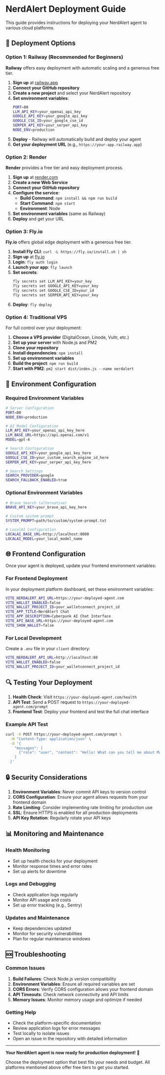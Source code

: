 # NerdAlert Deployment Guide

This guide provides instructions for deploying your NerdAlert agent to various cloud platforms.

## 🚀 Deployment Options

### Option 1: Railway (Recommended for Beginners)

**Railway** offers easy deployment with automatic scaling and a generous free tier.

1. **Sign up** at [railway.app](https://railway.app)
2. **Connect your GitHub repository**
3. **Create a new project** and select your NerdAlert repository
4. **Set environment variables**:
   ```bash
   PORT=80
   LLM_API_KEY=your_openai_api_key
   GOOGLE_API_KEY=your_google_api_key
   GOOGLE_CSE_ID=your_google_cse_id
   SERPER_API_KEY=your_serper_api_key
   NODE_ENV=production
   ```
5. **Deploy** - Railway will automatically build and deploy your agent
6. **Get your deployment URL** (e.g., `https://your-app.railway.app`)

### Option 2: Render

**Render** provides a free tier and easy deployment process.

1. **Sign up** at [render.com](https://render.com)
2. **Create a new Web Service**
3. **Connect your GitHub repository**
4. **Configure the service**:
   - **Build Command**: `npm install && npm run build`
   - **Start Command**: `npm start`
   - **Environment**: Node
5. **Set environment variables** (same as Railway)
6. **Deploy** and get your URL

### Option 3: Fly.io

**Fly.io** offers global edge deployment with a generous free tier.

1. **Install Fly CLI**: `curl -L https://fly.io/install.sh | sh`
2. **Sign up** at [fly.io](https://fly.io)
3. **Login**: `fly auth login`
4. **Launch your app**: `fly launch`
5. **Set secrets**:
   ```bash
   fly secrets set LLM_API_KEY=your_key
   fly secrets set GOOGLE_API_KEY=your_key
   fly secrets set GOOGLE_CSE_ID=your_id
   fly secrets set SERPER_API_KEY=your_key
   ```
6. **Deploy**: `fly deploy`

### Option 4: Traditional VPS

For full control over your deployment:

1. **Choose a VPS provider** (DigitalOcean, Linode, Vultr, etc.)
2. **Set up your server** with Node.js and PM2
3. **Clone your repository**
4. **Install dependencies**: `npm install`
5. **Set up environment variables**
6. **Build the project**: `npm run build`
7. **Start with PM2**: `pm2 start dist/index.js --name nerdalert`

## 🔧 Environment Configuration

### Required Environment Variables

```bash
# Server Configuration
PORT=80
NODE_ENV=production

# AI Model Configuration
LLM_API_KEY=your_openai_api_key_here
LLM_BASE_URL=https://api.openai.com/v1
MODEL=gpt-4

# Search Configuration
GOOGLE_API_KEY=your_google_api_key_here
GOOGLE_CSE_ID=your_custom_search_engine_id_here
SERPER_API_KEY=your_serper_api_key_here

# Search Settings
SEARCH_PROVIDER=google
SEARCH_FALLBACK_ENABLED=true
```

### Optional Environment Variables

```bash
# Brave Search (alternative)
BRAVE_API_KEY=your_brave_api_key_here

# Custom system prompt
SYSTEM_PROMPT=path/to/custom/system-prompt.txt

# LocalAI Configuration
LOCALAI_BASE_URL=http://localhost:8080
LOCALAI_MODEL=your_local_model_name
```

## 🌐 Frontend Configuration

Once your agent is deployed, update your frontend environment variables:

### For Frontend Deployment

In your deployment platform dashboard, set these environment variables:

```bash
VITE_NERDALERT_API_URL=https://your-deployed-agent.com
VITE_WALLET_ENABLED=false
VITE_WALLET_PROJECT_ID=your_walletconnect_project_id
VITE_APP_TITLE=NerdAlert Chat
VITE_APP_DESCRIPTION=Cyberpunk AI Chat Interface
VITE_API_BASE_URL=https://your-deployed-agent.com
VITE_SHOW_WALLET=false
```

### For Local Development

Create a `.env` file in your `client` directory:

```bash
VITE_NERDALERT_API_URL=http://localhost:80
VITE_WALLET_ENABLED=false
VITE_WALLET_PROJECT_ID=your_walletconnect_project_id
```

## 🔍 Testing Your Deployment

1. **Health Check**: Visit `https://your-deployed-agent.com/health`
2. **API Test**: Send a POST request to `https://your-deployed-agent.com/prompt`
3. **Frontend Test**: Deploy your frontend and test the full chat interface

### Example API Test

```bash
curl -X POST https://your-deployed-agent.com/prompt \
  -H "Content-Type: application/json" \
  -d '{
    "messages": [
      {"role": "user", "content": "Hello! What can you tell me about Marvel movies?"}
    ]
  }'
```

## 🔒 Security Considerations

1. **Environment Variables**: Never commit API keys to version control
2. **CORS Configuration**: Ensure your agent allows requests from your frontend domain
3. **Rate Limiting**: Consider implementing rate limiting for production use
4. **SSL**: Ensure HTTPS is enabled for all production deployments
5. **API Key Rotation**: Regularly rotate your API keys

## 📊 Monitoring and Maintenance

### Health Monitoring

- Set up health checks for your deployment
- Monitor response times and error rates
- Set up alerts for downtime

### Logs and Debugging

- Check application logs regularly
- Monitor API usage and costs
- Set up error tracking (e.g., Sentry)

### Updates and Maintenance

- Keep dependencies updated
- Monitor for security vulnerabilities
- Plan for regular maintenance windows

## 🆘 Troubleshooting

### Common Issues

1. **Build Failures**: Check Node.js version compatibility
2. **Environment Variables**: Ensure all required variables are set
3. **CORS Errors**: Verify CORS configuration allows your frontend domain
4. **API Timeouts**: Check network connectivity and API limits
5. **Memory Issues**: Monitor memory usage and optimize if needed

### Getting Help

- Check the platform-specific documentation
- Review application logs for error messages
- Test locally to isolate issues
- Open an issue in the repository with detailed information

---

**Your NerdAlert agent is now ready for production deployment!** 🚀

Choose the deployment option that best fits your needs and budget. All platforms mentioned above offer free tiers to get you started. 